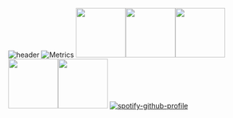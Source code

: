 ![header](https://github.com/Niximkk/Niximkk/assets/85513545/c90586b1-a876-4aae-88d9-d223903ad31c)
![Metrics](https://metrics.lecoq.io/Niximkk?template=classic&base.header=0&base.activity=0&base.community=0&base.repositories=0&base.metadata=0&isocalendar=1&base=header%2C%20activity%2C%20community%2C%20repositories%2C%20metadata&base.indepth=false&base.hireable=false&base.skip=false&isocalendar=false&isocalendar.duration=half-year&config.timezone=Etc%2FGMT%2B3)
<img src="https://media3.giphy.com/media/ln7z2eWriiQAllfVcn/200w.webp" width="100"><img src="https://i.giphy.com/media/LMt9638dO8dftAjtco/200.webp" width="100"><img src="https://media3.giphy.com/media/kdFc8fubgS31b8DsVu/giphy.webp" width="100"><img src="https://i.giphy.com/media/KzJkzjggfGN5Py6nkT/200.webp" width="100"><img src="https://i.giphy.com/media/IdyAQJVN2kVPNUrojM/200.webp" width="100">
[![spotify-github-profile](https://spotify-github-profile.vercel.app/api/view?uid=31fvalpjpvjbbqv4lnxxpycuzisy&cover_image=true&theme=novatorem&show_offline=false&background_color=121212&interchange=false&bar_color=7e00c2&bar_color_cover=true)](https://github.com/kittinan/spotify-github-profile)
